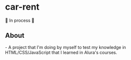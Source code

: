 # car-rent

🚧 In process 🚧

## About

<p> - A project that I'm doing by myself to test my knowledge in HTML/CSS/JavaScript that I learned in Alura's courses. </p>

